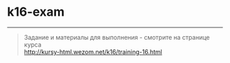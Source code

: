 # k16-exam

---

> Задание и материалы для выполнения - смотрите на странице курса  
> http://kursy-html.wezom.net/k16/training-16.html